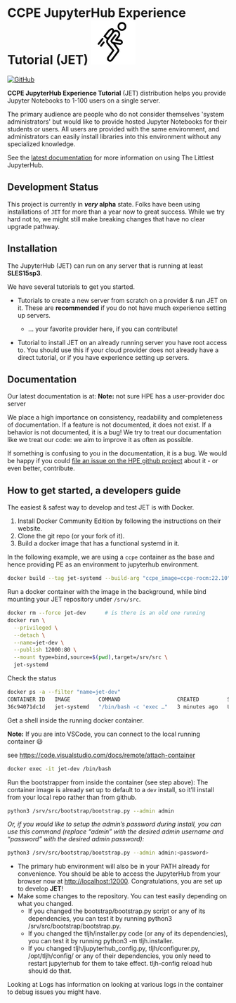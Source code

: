 #  CCPE JupyterHub Experience Tutorial (JET) ![](jetpack.png)

[![GitHub](https://img.shields.io/badge/issue_tracking-github-blue?logo=github)](https://github.com/jbsparks/jet/issues)

**CCPE JupyterHub Experience Tutorial** (JET) distribution helps you provide Jupyter Notebooks
to 1-100 users on a single server.

The primary audience are people who do not consider themselves 'system administrators'
but would like to provide hosted Jupyter Notebooks for their students or users.
All users are provided with the same environment, and administrators
can easily install libraries into this environment without any specialized knowledge.

See the [latest documentation](https://github.hpe.com/jonathan-sparks/io/docs)
for more information on using The Littlest JupyterHub.

## Development Status

This project is currently in **_very_ alpha** state. Folks have been using installations
of ``JET`` for more than a year now to great success. While we try hard not to, we
might still make breaking changes that have no clear upgrade pathway.

## Installation

The JupyterHub (JET) can run on any server that is running at least
**SLES15sp3**.

We have several tutorials to get you started.

- Tutorials to create a new server from scratch on a provider & run JET
  on it. These are **recommended** if you do not have much experience setting up
  servers.
  - ... your favorite provider here, if you can contribute!

- Tutorial to install JET on an already running server you have root access to.
  You should use this if your cloud provider does not already have a direct tutorial,
  or if you have experience setting up servers.

## Documentation

Our latest documentation is at: **Note:** not sure HPE has a user-provider doc server

We place a high importance on consistency, readability and completeness of
documentation. If a feature is not documented, it does not exist. If a behavior
is not documented, it is a bug! We try to treat our documentation like we treat
our code: we aim to improve it as often as possible.

If something is confusing to you in the documentation, it is a bug. We would be
happy if you could [file an issue on the HPE github project](https://github.hpe.com/jonathan-sparks/io/issues) about it - or
even better, contribute.

## How to get started, a developers guide

The easiest & safest way to develop and test JET is with Docker.

1. Install Docker Community Edition by following the instructions on their website.
2. Clone the git repo (or your fork of it).
3. Build a docker image that has a functional systemd in it.

In the following example, we are using a ``ccpe`` container as the base and hence providing PE as an environment to jupyterhub environment. 

```bash
docker build --tag jet-systemd --build-arg "ccpe_image=ccpe-rocm:22.10" --file integration-tests/Dockerfile .
```

Run a docker container with the image in the background, while bind mounting your JET repository under ``/srv/src``.
```bash
docker rm --force jet-dev      # is there is an old one running
docker run \
  --privileged \
  --detach \
  --name=jet-dev \
  --publish 12000:80 \
  --mount type=bind,source=$(pwd),target=/srv/src \
  jet-systemd
```
Check the status
```bash
docker ps -a --filter "name=jet-dev"
CONTAINER ID   IMAGE         COMMAND                  CREATED         STATUS         PORTS                                     NAMES
36c94071dc1d   jet-systemd   "/bin/bash -c 'exec …"   3 minutes ago   Up 3 minutes   0.0.0.0:12000->80/tcp, :::12000->80/tcp   jet-dev
```

Get a shell inside the running docker container. 

**Note:** If you are into VSCode, you can connect to the local running container :smiley: 

see https://code.visualstudio.com/docs/remote/attach-container

```bash
docker exec -it jet-dev /bin/bash
```

Run the bootstrapper from inside the container (see step above): The container image is already set up to default to a ``dev`` install, so it’ll install from your local repo rather than from github.
```bash
python3 /srv/src/bootstrap/bootstrap.py --admin admin
```
_Or, if you would like to setup the admin’s password during install, you can use this command (replace “admin” with the desired admin username and “password” with the desired admin password):_

```bash
python3 /srv/src/bootstrap/bootstrap.py --admin admin:<password>
```
* The primary hub environment will also be in your PATH already for convenience.
You should be able to access the JupyterHub from your browser now at [http://localhost:12000](http://localhost:12000). Congratulations, you are set up to develop **JET**!
* Make some changes to the repository. You can test easily depending on what you changed.
  * If you changed the bootstrap/bootstrap.py script or any of its dependencies, you can test it by running python3 /srv/src/bootstrap/bootstrap.py.
  * If you changed the tljh/installer.py code (or any of its dependencies), you can test it by running python3 -m tljh.installer.
  * If you changed tljh/jupyterhub_config.py, tljh/configurer.py, /opt/tljh/config/ or any of their dependencies, you only need to restart jupyterhub for them to take effect. tljh-config reload hub should do that.

Looking at Logs has information on looking at various logs in the container to debug issues you might have.